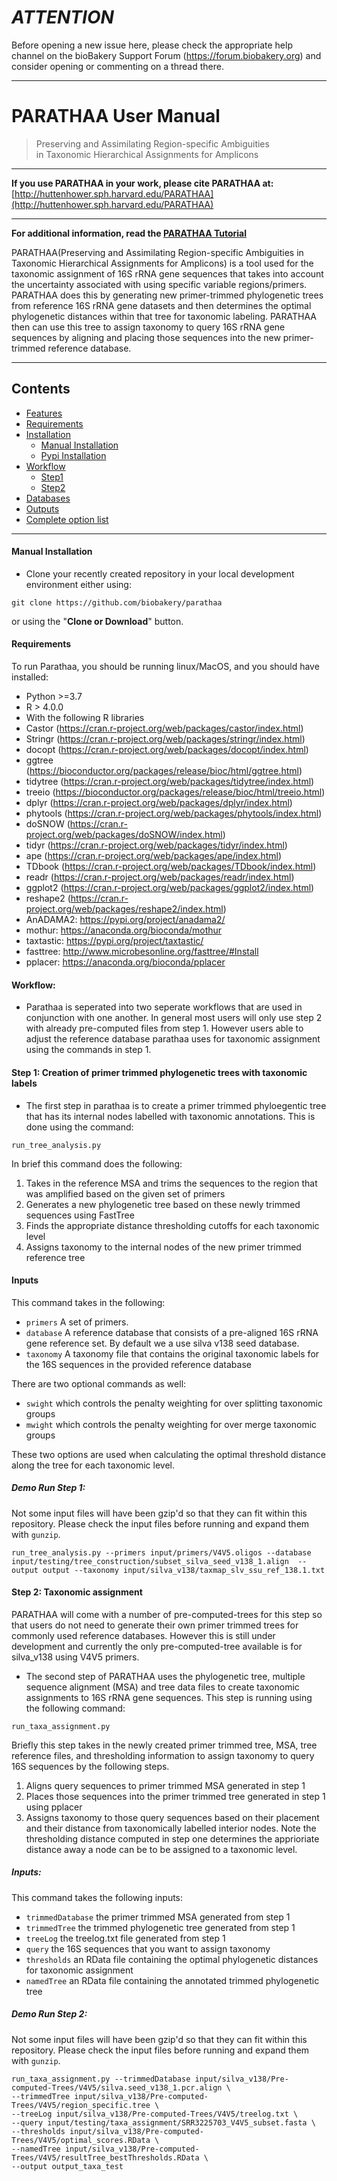 # ***ATTENTION***

Before opening a new issue here, please check the appropriate help channel on the bioBakery Support Forum (https://forum.biobakery.org) and consider opening or commenting on a thread there.

----

# PARATHAA User Manual 
> Preserving and Assimilating Region-specific Ambiguities in Taxonomic Hierarchical Assignments for Amplicons

----


**If you use PARATHAA in your work, please cite PARATHAA at:**
[http://huttenhower.sph.harvard.edu/PARATHAA](http://huttenhower.sph.harvard.edu/PARATHAA)

----


**For additional information, read the [PARATHAA Tutorial](https://github.com/biobakery/biobakery/wiki/PARATHAA)**

PARATHAA(Preserving and Assimilating Region-specific Ambiguities in Taxonomic Hierarchical Assignments for Amplicons) is a tool used for the taxonomic assignment of 16S rRNA gene sequences that takes into account the uncertainty associated with using specific variable regions/primers. PARATHAA does this by generating new primer-trimmed phylogenetic trees from reference 16S rRNA gene datasets and then determines the optimal phylogenetic distances within that tree for taxonomic labeling. PARATHAA then can use this tree to assign taxonomy to query 16S rRNA gene sequences by aligning and placing those sequences into the new primer-trimmed reference database.

----

## Contents 
* [Features](#Features)
* [Requirements](#Requirements)
* [Installation](#Installation)
  * [Manual Installation](#Manual_Installation)
  * [Pypi Installation](#Pypi_Installation)
* [Workflow](#workflow)
  * [Step1](#Step1)
  * [Step2](#Step2)   
* [Databases](#Databases)
* [Outputs](#Outputs)
* [Complete option list](#Complete_option_list)


----


####  Manual Installation
- Clone your recently created repository in your local development environment either using:
```
git clone https://github.com/biobakery/parathaa
```
or using the "**Clone or Download**" button.

#### Requirements
To run Parathaa, you should be running linux/MacOS, and you should have installed:
- Python >=3.7
- R > 4.0.0
 - With the following R libraries
 - Castor (https://cran.r-project.org/web/packages/castor/index.html)
 - Stringr (https://cran.r-project.org/web/packages/stringr/index.html)
 - docopt (https://cran.r-project.org/web/packages/docopt/index.html)
 - ggtree (https://bioconductor.org/packages/release/bioc/html/ggtree.html)
 - tidytree (https://cran.r-project.org/web/packages/tidytree/index.html)
 - treeio (https://bioconductor.org/packages/release/bioc/html/treeio.html)
 - dplyr (https://cran.r-project.org/web/packages/dplyr/index.html)
 - phytools (https://cran.r-project.org/web/packages/phytools/index.html)
 - doSNOW (https://cran.r-project.org/web/packages/doSNOW/index.html)
 - tidyr (https://cran.r-project.org/web/packages/tidyr/index.html)
 - ape (https://cran.r-project.org/web/packages/ape/index.html)
 - TDbook (https://cran.r-project.org/web/packages/TDbook/index.html)
 - readr (https://cran.r-project.org/web/packages/readr/index.html)
 - ggplot2 (https://cran.r-project.org/web/packages/ggplot2/index.html)
 - reshape2 (https://cran.r-project.org/web/packages/reshape2/index.html)
- AnADAMA2: https://pypi.org/project/anadama2/
- mothur: https://anaconda.org/bioconda/mothur
- taxtastic: https://pypi.org/project/taxtastic/
- fasttree: http://www.microbesonline.org/fasttree/#Install
- pplacer: https://anaconda.org/bioconda/pplacer


#### Workflow:
- Parathaa is seperated into two seperate workflows that are used in conjunction with one another. In general most users will only use step 2 with already pre-computed files from step 1. However users able to adjust the reference database parathaa uses for taxonomic assignment using the commands in step 1.

#### Step 1: Creation of primer trimmed phylogenetic trees with taxonomic labels

- The first step in parathaa is to create a primer trimmed phyloegentic tree that has its internal nodes labelled with taxonomic annotations. This is done using the command:
```
run_tree_analysis.py
```

In brief this command does the following:

1. Takes in the reference MSA and trims the sequences to the region that was amplified based on the given set of primers
2. Generates a new phylogenetic tree based on these newly trimmed sequences using FastTree
3. Finds the appropriate distance thresholding cutoffs for each taxonomic level
4. Assigns taxonomy to the internal nodes of the new primer trimmed reference tree


#### Inputs
This command takes in the following:
- `primers` A set of primers.
- `database` A reference database that consists of a pre-aligned 16S rRNA gene reference set. By default we a use silva v138 seed database.
- `taxonomy` A taxonomy file that contains the original taxonomic labels for the 16S sequences in the provided reference database

There are two optional commands as well:
- ```swight``` which controls the penalty weighting for over splitting taxonomic groups
- ```mwight``` which controls the penalty weighting for over merge taxonomic groups

These two options are used when calculating the optimal threshold distance along the tree for each taxonomic level. 

##### Demo Run Step 1:

Not some input files will have been gzip'd so that they can fit within this repository. Please check the input files before running and expand them with ```gunzip```. 
```
run_tree_analysis.py --primers input/primers/V4V5.oligos --database input/testing/tree_construction/subset_silva_seed_v138_1.align  --output output --taxonomy input/silva_v138/taxmap_slv_ssu_ref_138.1.txt
```

#### Step 2: Taxonomic assignment

PARATHAA will come with a number of pre-computed-trees for this step so that users do not need to generate their own primer trimmed trees for commonly used reference databases. However this is still under development and currently the only pre-computed-tree available is for silva_v138 using V4V5 primers. 


- The second step of PARATHAA uses the phylogenetic tree, multiple sequence alignment (MSA) and tree data files to create taxonomic assignments to 16S rRNA gene sequences. This step is running using the following command:
```
run_taxa_assignment.py
```

Briefly this step takes in the newly created primer trimmed tree, MSA, tree reference files, and thresholding information to assign taxonomy to query 16S sequences by the following steps.

1. Aligns query sequences to primer trimmed MSA generated in step 1
2. Places those sequences into the primer trimmed tree generated in step 1 using pplacer
3. Assigns taxonomy to those query sequences based on their placement and their distance from taxonomically labelled interior nodes. Note the thresholding distance computed in step one determines the apprioriate distance away a node can be to be assigned to a taxonomic level.

##### Inputs:
This command takes the following inputs:
- `trimmedDatabase` the primer trimmed MSA generated from step 1
- `trimmedTree` the trimmed phylogenetic tree generated from step 1
- `treeLog` the treelog.txt file generated from step 1
- `query` the 16S sequences that you want to assign taxonomy
- `thresholds` an RData file containing the optimal phylogenetic distances for taxonomic assignment
- `namedTree` an RData file containing the annotated trimmed phylogenetic tree  

##### Demo Run Step 2:
Not some input files will have been gzip'd so that they can fit within this repository. Please check the input files before running and expand them with ```gunzip```.

```
run_taxa_assignment.py --trimmedDatabase input/silva_v138/Pre-computed-Trees/V4V5/silva.seed_v138_1.pcr.align \
--trimmedTree input/silva_v138/Pre-computed-Trees/V4V5/region_specific.tree \
--treeLog input/silva_v138/Pre-computed-Trees/V4V5/treelog.txt \
--query input/testing/taxa_assignment/SRR3225703_V4V5_subset.fasta \
--thresholds input/silva_v138/Pre-computed-Trees/V4V5/optimal_scores.RData \
--namedTree input/silva_v138/Pre-computed-Trees/V4V5/resultTree_bestThresholds.RData \
--output output_taxa_test
```

